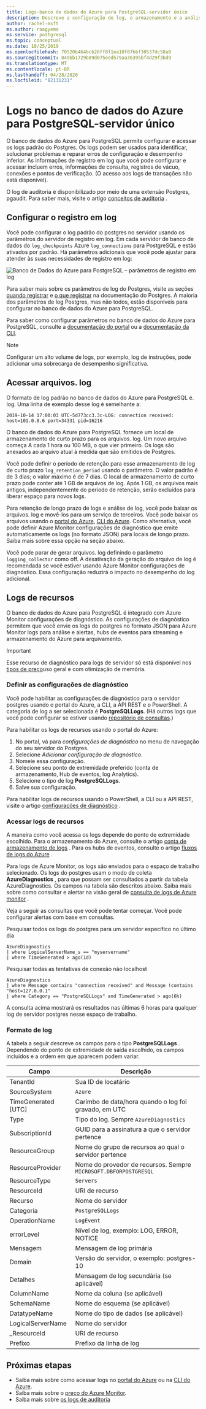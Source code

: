 ```yaml
---
title: Logs-banco de dados do Azure para PostgreSQL-servidor único
description: Descreve a configuração de log, o armazenamento e a análise no banco de dados do Azure para PostgreSQL-servidor único
author: rachel-msft
ms.author: raagyema
ms.service: postgresql
ms.topic: conceptual
ms.date: 10/25/2019
ms.openlocfilehash: 70520b464bcb26ff8f1ea10f87bbf30537dc58a0
ms.sourcegitcommit: 849bb1729b89d075eed579aa36395bf4d29f3bd9
ms.translationtype: MT
ms.contentlocale: pt-BR
ms.lasthandoff: 04/28/2020
ms.locfileid: "82131231"
---
```

# <a name="logs-in-azure-database-for-postgresql---single-server"></a>Logs no banco de dados do Azure para PostgreSQL-servidor único

O banco de dados do Azure para PostgreSQL permite configurar e acessar os logs padrão do Postgres. Os logs podem ser usados para identificar, solucionar problemas e reparar erros de configuração e desempenho inferior. As informações de registro em log que você pode configurar e acessar incluem erros, informações de consulta, registros de vácuo, conexões e pontos de verificação. (O acesso aos logs de transações não está disponível).

O log de auditoria é disponibilizado por meio de uma extensão Postgres, pgaudit. Para saber mais, visite o artigo [conceitos de auditoria](concepts-audit.md) .


## <a name="configure-logging"></a>Configurar o registro em log 
Você pode configurar o log padrão do postgres no servidor usando os parâmetros do servidor de registro em log. Em cada servidor de banco de dados do `log_checkpoints` Azure `log_connections` para PostgreSQL e estão ativados por padrão. Há parâmetros adicionais que você pode ajustar para atender às suas necessidades de registro em log: 

![Banco de Dados do Azure para PostgreSQL – parâmetros de registro em log](./media/concepts-server-logs/log-parameters.png)

Para saber mais sobre os parâmetros de log do Postgres, visite as seções [quando registrar](https://www.postgresql.org/docs/current/runtime-config-logging.html#RUNTIME-CONFIG-LOGGING-WHEN) e [o que registrar](https://www.postgresql.org/docs/current/runtime-config-logging.html#RUNTIME-CONFIG-LOGGING-WHAT) na documentação do Postgres. A maioria dos parâmetros de log Postgres, mas não todos, estão disponíveis para configurar no banco de dados do Azure para PostgreSQL.

Para saber como configurar parâmetros no banco de dados do Azure para PostgreSQL, consulte a [documentação do portal](howto-configure-server-parameters-using-portal.md) ou a [documentação da CLI](howto-configure-server-parameters-using-cli.md). 

> [!NOTE]
> Configurar um alto volume de logs, por exemplo, log de instruções, pode adicionar uma sobrecarga de desempenho significativa. 

## <a name="access-log-files"></a>Acessar arquivos. log
O formato de log padrão no banco de dados do Azure para PostgreSQL é. log. Uma linha de exemplo desse log é semelhante a:

```
2019-10-14 17:00:03 UTC-5d773cc3.3c-LOG: connection received: host=101.0.0.6 port=34331 pid=16216
```

O banco de dados do Azure para PostgreSQL fornece um local de armazenamento de curto prazo para os arquivos. log. Um novo arquivo começa A cada 1 hora ou 100 MB, o que vier primeiro. Os logs são anexados ao arquivo atual à medida que são emitidos de Postgres.  

Você pode definir o período de retenção para esse armazenamento de log de curto prazo `log_retention_period` usando o parâmetro. O valor padrão é de 3 dias; o valor máximo é de 7 dias. O local de armazenamento de curto prazo pode conter até 1 GB de arquivos de log. Após 1 GB, os arquivos mais antigos, independentemente do período de retenção, serão excluídos para liberar espaço para novos logs. 

Para retenção de longo prazo de logs e análise de log, você pode baixar os arquivos. log e movê-los para um serviço de terceiros. Você pode baixar os arquivos usando o [portal do Azure](howto-configure-server-logs-in-portal.md), [CLI do Azure](howto-configure-server-logs-using-cli.md). Como alternativa, você pode definir Azure Monitor configurações de diagnóstico que emite automaticamente os logs (no formato JSON) para locais de longo prazo. Saiba mais sobre essa opção na seção abaixo. 

Você pode parar de gerar arquivos. log definindo o parâmetro `logging_collector` como off. A desativação da geração do arquivo de log é recomendada se você estiver usando Azure Monitor configurações de diagnóstico. Essa configuração reduzirá o impacto no desempenho do log adicional.

## <a name="resource-logs"></a>Logs de recursos

O banco de dados do Azure para PostgreSQL é integrado com Azure Monitor configurações de diagnóstico. As configurações de diagnóstico permitem que você envie os logs do postgres no formato JSON para Azure Monitor logs para análise e alertas, hubs de eventos para streaming e armazenamento do Azure para arquivamento. 

> [!IMPORTANT]
> Esse recurso de diagnóstico para logs de servidor só está disponível nos [tipos de preço](concepts-pricing-tiers.md)uso geral e com otimização de memória.


### <a name="configure-diagnostic-settings"></a>Definir as configurações de diagnóstico

Você pode habilitar as configurações de diagnóstico para o servidor postgres usando o portal do Azure, a CLI, a API REST e o PowerShell. A categoria de log a ser selecionada é **PostgreSQLLogs**. (Há outros logs que você pode configurar se estiver usando [repositório de consultas](concepts-query-store.md).)

Para habilitar os logs de recursos usando o portal do Azure:

   1. No portal, vá para *configurações de diagnóstico* no menu de navegação do seu servidor do Postgres.
   2. Selecione *Adicionar configuração de diagnóstico*.
   3. Nomeie essa configuração. 
   4. Selecione seu ponto de extremidade preferido (conta de armazenamento, Hub de eventos, log Analytics). 
   5. Selecione o tipo de log **PostgreSQLLogs**.
   7. Salve sua configuração.

Para habilitar logs de recursos usando o PowerShell, a CLI ou a API REST, visite o artigo [configurações de diagnóstico](../azure-monitor/platform/diagnostic-settings.md) .

### <a name="access-resource-logs"></a>Acessar logs de recursos

A maneira como você acessa os logs depende do ponto de extremidade escolhido. Para o armazenamento do Azure, consulte o artigo [conta de armazenamento de logs](../azure-monitor/platform/resource-logs-collect-storage.md) . Para os hubs de eventos, consulte o artigo [fluxos de logs do Azure](../azure-monitor/platform/resource-logs-stream-event-hubs.md) .

Para logs de Azure Monitor, os logs são enviados para o espaço de trabalho selecionado. Os logs do postgres usam o modo de coleta **AzureDiagnostics** , para que possam ser consultados a partir da tabela AzureDiagnostics. Os campos na tabela são descritos abaixo. Saiba mais sobre como consultar e alertar na visão geral de [consulta de logs de Azure monitor](../azure-monitor/log-query/log-query-overview.md) .

Veja a seguir as consultas que você pode tentar começar. Você pode configurar alertas com base em consultas.

Pesquisar todos os logs do postgres para um servidor específico no último dia
```
AzureDiagnostics
| where LogicalServerName_s == "myservername"
| where TimeGenerated > ago(1d) 
```

Pesquisar todas as tentativas de conexão não localhost
```
AzureDiagnostics
| where Message contains "connection received" and Message !contains "host=127.0.0.1"
| where Category == "PostgreSQLLogs" and TimeGenerated > ago(6h)
```
A consulta acima mostrará os resultados nas últimas 6 horas para qualquer log de servidor postgres nesse espaço de trabalho.

### <a name="log-format"></a>Formato de log

A tabela a seguir descreve os campos para o tipo **PostgreSQLLogs** . Dependendo do ponto de extremidade de saída escolhido, os campos incluídos e a ordem em que aparecem podem variar. 

|**Campo** | **Descrição** |
|---|---|
| TenantId | Sua ID de locatário |
| SourceSystem | `Azure` |
| TimeGenerated [UTC] | Carimbo de data/hora quando o log foi gravado, em UTC |
| Type | Tipo do log. Sempre `AzureDiagnostics` |
| SubscriptionId | GUID para a assinatura a que o servidor pertence |
| ResourceGroup | Nome do grupo de recursos ao qual o servidor pertence |
| ResourceProvider | Nome do provedor de recursos. Sempre `MICROSOFT.DBFORPOSTGRESQL` |
| ResourceType | `Servers` |
| ResourceId | URI de recurso |
| Recurso | Nome do servidor |
| Categoria | `PostgreSQLLogs` |
| OperationName | `LogEvent` |
| errorLevel | Nível de log, exemplo: LOG, ERROR, NOTICE |
| Mensagem | Mensagem de log primária | 
| Domain | Versão do servidor, o exemplo: postgres-10 |
| Detalhes | Mensagem de log secundária (se aplicável) |
| ColumnName | Nome da coluna (se aplicável) |
| SchemaName | Nome do esquema (se aplicável) |
| DatatypeName | Nome do tipo de dados (se aplicável) |
| LogicalServerName | Nome do servidor | 
| _ResourceId | URI de recurso |
| Prefixo | Prefixo da linha de log |


## <a name="next-steps"></a>Próximas etapas
- Saiba mais sobre como acessar logs no [portal do Azure](howto-configure-server-logs-in-portal.md) ou na [CLI do Azure](howto-configure-server-logs-using-cli.md).
- Saiba mais sobre o [preço do Azure Monitor](https://azure.microsoft.com/pricing/details/monitor/).
- Saiba mais sobre [os logs de auditoria](concepts-audit.md)
